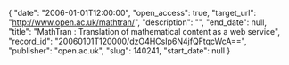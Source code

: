 {
  "date": "2006-01-01T12:00:00", 
  "open_access": true, 
  "target_url": "http://www.open.ac.uk/mathtran/", 
  "description": "", 
  "end_date": null, 
  "title": "MathTran : Translation of mathematical content as a web service", 
  "record_id": "20060101T120000/dzO4HCsIp6N4jfQFtqcWcA==", 
  "publisher": "open.ac.uk", 
  "slug": 140241, 
  "start_date": null
}

